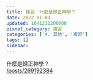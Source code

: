 ```yaml
---
title: 複習：什麼是歸正神學？
date: 2022-01-03
updated: 1641211200000
pixnet_category: 複習
categories: ['4. 其他', '複習']
tags: []
sidebar: 
---
```


<p>什麼是歸正神學？<br/>
<a href="/posts/269192384" target="_blank">/posts/269192384</a></p>
<p> </p>
